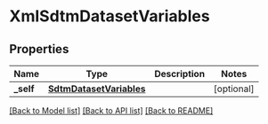 # XmlSdtmDatasetVariables

## Properties
Name | Type | Description | Notes
------------ | ------------- | ------------- | -------------
**_self** | [**SdtmDatasetVariables**](SdtmDatasetVariables.md) |  | [optional] 

[[Back to Model list]](../README.md#documentation-for-models) [[Back to API list]](../README.md#documentation-for-api-endpoints) [[Back to README]](../README.md)


